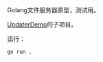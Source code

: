 Golang文件服务器原型，测试用。  

[UpdaterDemo](https://github.com/JekYUlll/UpdaterDemo)的子项目。

运行：
```bash
go run .
```

